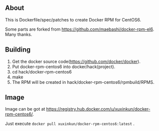 ## About

This is Dockerfile/spec/patches to create Docker RPM for CentOS6.

Some parts are forked from https://github.com/maebashi/docker-rpm-el6. Many thanks.

## Building

1. Get the docker source code(https://github.com/docker/docker).
2. Put docker-rpm-centos6 into docker/hack(project).
3. cd hack/docker-rpm-centos6
4. make
5. The RPM will be created in hack/docker-rpm-centos6/rpmbuild/RPMS.

## Image

Image can be got at https://registry.hub.docker.com/u/xuxinkun/docker-rpm-centos6/.

Just execute `docker pull xuxinkun/docker-rpm-centos6:latest` .


